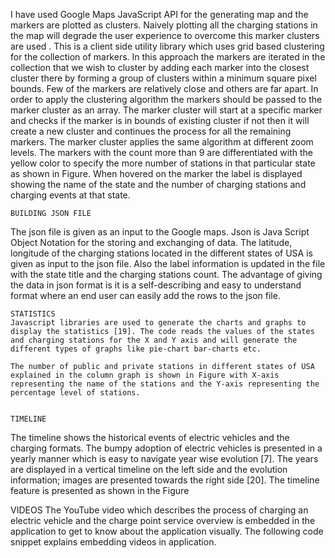 I have used Google Maps JavaScript API for the generating map and the markers are plotted as clusters. Naively plotting all the charging stations in the map will degrade the user experience to overcome this marker clusters are used . This is a client side utility library which uses grid based clustering for the collection of markers. In this approach the markers are iterated in the collection that we wish to cluster by adding each marker into the closest cluster there by forming a group of clusters within a minimum square pixel bounds. Few of the markers are relatively close and others are far apart. In order to apply the clustering algorithm the markers should be passed to the marker cluster as an array. The marker cluster will start at a specific marker and checks if the marker is in bounds of existing cluster if not then it will create a new cluster and continues the process for all the remaining markers.
	The marker cluster applies the same algorithm at different zoom levels. The markers with the count more than 9 are differentiated with the yellow color to specify the more number of stations in that particular state as shown in Figure. When hovered on the marker the label is displayed showing the name of the state and the number of charging stations and charging events at that state.

 
	BUILDING JSON FILE
The json file is given as an input to the Google maps. Json is Java Script Object Notation for the storing and exchanging of data. The latitude, longitude of the charging stations located in the different states of USA is given as input to the json file. Also the label information is updated in the file with the state title and the charging stations count. The advantage of giving the data in json format is it is a self-describing and easy to understand format where an end user can easily add the rows to the json file.
	
	STATISTICS
	Javascript libraries are used to generate the charts and graphs to display the statistics [19]. The code reads the values of the states and charging stations for the X and Y axis and will generate the different types of graphs like pie-chart bar-charts etc.

	The number of public and private stations in different states of USA explained in the column graph is shown in Figure with X-axis representing the name of the stations and the Y-axis representing the percentage level of stations.
 

	TIMELINE
The timeline shows the historical events of electric vehicles and the charging formats. The bumpy adoption of electric vehicles is presented in a yearly manner which is easy to navigate year wise evolution [7]. The years are displayed in a vertical timeline on the left side and the evolution information; images are presented towards the right side [20]. The timeline feature is presented as shown in the Figure 
 
  VIDEOS
The YouTube video which describes the process of charging an electric vehicle and the charge point service overview is embedded in the application to get to know about the application visually. The following code snippet explains embedding videos in application.

 

